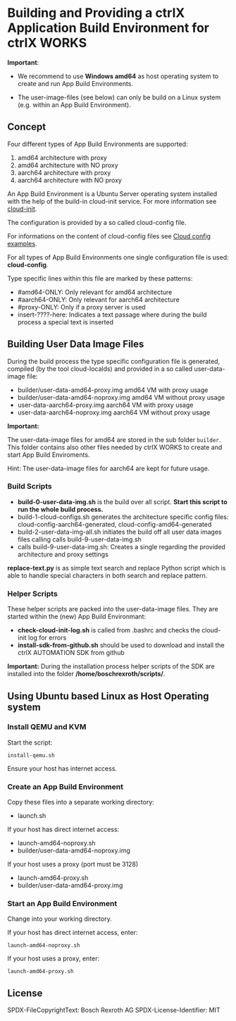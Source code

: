 # Building and Providing a ctrlX Application Build Environment for ctrlX WORKS

__Important__:

* We recommend to use __Windows amd64__ as host operating system to create and run App Build Environments.

* The user-image-files (see below) can only be build on a Linux system (e.g. within an App Build Environment).

## Concept

Four different types of App Build Environments are supported:

1. amd64 architecture with proxy
2. amd64 architecture with NO proxy
3. aarch64 architecture with proxy
4. aarch64 architecture with NO proxy

An App Build Environment is a Ubuntu Server operating system installed with the help of the build-in cloud-init service. For more information see [cloud-init](https://cloud-init.io/).

The configuration is provided by a so called cloud-config file.

For informations on the content of cloud-config files see [Cloud config examples](https://cloudinit.readthedocs.io/en/latest/topics/examples.html).

For all types of App Build Environments one single configuration file is used: __cloud-config__.

Type specific lines within this file are marked by these patterns:

* #amd64-ONLY: Only relevant for amd64 architecture
* #aarch64-ONLY: Only relevant for aarch64 architecture
* #proxy-ONLY: Only if a proxy server is used
* insert-????-here: Indicates a text passage where during the build process a special text is inserted

## Building User Data Image Files

During the build process the type specific configuration file is generated, compiled (by the tool cloud-localds) and provided in a so called user-data-image file:

* builder/user-data-amd64-proxy.img     amd64 VM with proxy usage
* builder/user-data-amd64-noproxy.img   amd64 VM without proxy usage
* user-data-aarch64-proxy.img           aarch64 VM with proxy usage
* user-data-aarch64-noproxy.img         aarch64 VM without proxy usage

__Important:__

The user-data-image files for amd64 are stored in the sub folder `builder`. This folder contains also other files needed by ctrlX WORKS to create and start App Build Enviroments.

Hint: The user-data-image files for aarch64 are kept for future usage.

### Build Scripts

* __build-0-user-data-img.sh__ is the build over all script. __Start this script to run the whole build process.__
* build-1-cloud-configs.sh generates the architecture specific config files: cloud-config-aarch64-generated, cloud-config-amd64-generated
* build-2-user-data-img-all.sh initiates the build off all user data images files calling calls build-9-user-data-img.sh
* calls build-9-user-data-img.sh: Creates a single regarding the provided architecture and proxy settings

__replace-text.py__ is as simple text search and replace Python script which is able to handle special characters in both search and replace pattern.

### Helper Scripts

These helper scripts are packed into the user-data-image files. They are started within the (new) App Build Environmant:

* __check-cloud-init-log.sh__ is called from .bashrc and checks the cloud-init log for errors
* __install-sdk-from-github.sh__ should be used to download and install the ctrlX AUTOMATION SDK from github

__Important:__
During the installation process helper scripts of the SDK are installed into the folder __/home/boschrexroth/scripts/__.

## Using Ubuntu based Linux as Host Operating system

### Install QEMU and KVM

Start the script:

	install-qemu.sh

Ensure your host has internet access.

### Create an App Build Environment

Copy these files into a separate working directory:

* launch.sh

If your host has direct internet access:

* launch-amd64-noproxy.sh
* builder/user-data-amd64-noproxy.img

If your host uses a proxy (port must be 3128)

* launch-amd64-proxy.sh
* builder/user-data-amd64-proxy.img

### Start an App Build Environment

Change into your working directory.

If your host has direct internet access, enter:

	launch-amd64-noproxy.sh

If your host uses a proxy, enter:

	launch-amd64-proxy.sh

## License

SPDX-FileCopyrightText: Bosch Rexroth AG
SPDX-License-Identifier: MIT
